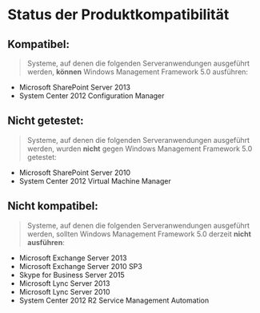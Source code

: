 # Status der Produktkompatibilität

## Kompatibel:
> Systeme, auf denen die folgenden Serveranwendungen ausgeführt werden, **können** Windows Management Framework 5.0 ausführen:

- Microsoft SharePoint Server 2013
- System Center 2012 Configuration Manager

## Nicht getestet:
> Systeme, auf denen die folgenden Serveranwendungen ausgeführt werden, wurden **nicht** gegen Windows Management Framework 5.0 getestet:

- Microsoft SharePoint Server 2010
- System Center 2012 Virtual Machine Manager

## Nicht kompatibel:
> Systeme, auf denen die folgenden Serveranwendungen ausgeführt werden, sollten Windows Management Framework 5.0 derzeit **nicht ausführen**:

- Microsoft Exchange Server 2013
- Microsoft Exchange Server 2010 SP3
- Skype for Business Server 2015
- Microsoft Lync Server 2013
- Microsoft Lync Server 2010
- System Center 2012 R2 Service Management Automation



<!--HONumber=Jun16_HO4-->


